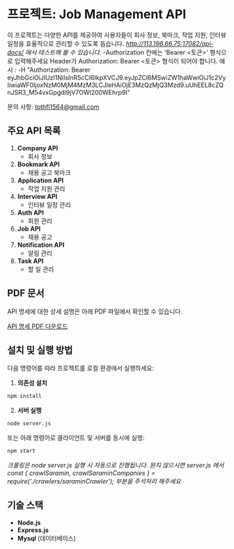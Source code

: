 # 프로젝트: Job Management API

이 프로젝트는 다양한 API를 제공하여 사용자들이 회사 정보, 북마크, 작업 지원, 인터뷰 일정을 효율적으로 관리할 수 있도록 돕습니다.
*http://113.198.66.75:17082/api-docs/ 에서 테스트해 볼 수 있습니다.*
-Authorization 칸에는 'Bearer <토큰>' 형식으로 입력해주세요 Header가 Authorization: Bearer <토큰> 형식이 되어야 합니다.
예시 : -H "Authorization: Bearer eyJhbGciOiJIUzI1NiIsInR5cCI6IkpXVCJ9.eyJpZCI6MSwiZW1haWwiOiJ1c2VyIiwiaWF0IjoxNzM0MjM4MzM3LCJleHAiOjE3MzQzMjQ3Mzd9.uUhEEL8cZQnJSR3_M54vxGpgdi9jV7OWl200WEhrp9I"

문의 사항: tothfl1564@gmail.com

## 주요 API 목록

1. **Company API**
    - 회사 정보
2. **Bookmark API**
    - 채용 공고 북마크 
3. **Application API**
    - 작업 지원 관리
4. **Interview API**
    - 인터뷰 일정 관리
5. **Auth API**
    - 회원 관리
6. **Job API**
    - 채용 공고
7. **Notification API**
    - 알림 관리
8. **Task API**
    - 할 일 관리

## PDF 문서

API 명세에 대한 상세 설명은 아래 PDF 파일에서 확인할 수 있습니다.

[API 명세 PDF 다운로드](./Assignment3_readme.pdf)

## 설치 및 실행 방법

다음 명령어를 따라 프로젝트를 로컬 환경에서 실행하세요:

1. **의존성 설치**

```bash
npm install
```

2. **서버 실행**

```bash
node server.js
```

또는 아래 명령어로 클라이언트 및 서버를 동시에 실행:

```bash
npm start
```

*크롤링은 node server.js 실행 시 자동으로 진행됩니다. 원치 않으시면 
server.js 에서 
const { crawlSaramin, crawlSaraminCompanies } = require('./crawlers/saraminCrawler'); 
부분을 주석처리 해주세요*

## 기술 스택

- **Node.js**
- **Express.js**
- **Mysql** (데이터베이스)
